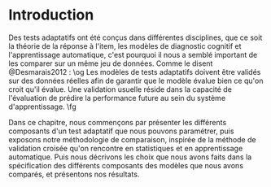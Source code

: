 # Introduction

Des tests adaptatifs ont été conçus dans différentes disciplines, que ce soit la théorie de la réponse à l'item, les modèles de diagnostic cognitif et l'apprentissage automatique, c'est pourquoi il nous a semblé important de les comparer sur un même jeu de données. Comme le disent @Desmarais2012 : \og Les modèles de tests adaptatifs doivent être validés sur des données réelles afin de garantir que le modèle évalue bien ce qu'on croit qu'il évalue. Une validation usuelle réside dans la capacité de l'évaluation de prédire la performance future au sein du système d'apprentissage. \fg

Dans ce chapitre, nous commençons par présenter les différents composants d'un test adaptatif que nous pouvons paramétrer, puis exposons notre méthodologie de comparaison, inspirée de la méthode de validation croisée qu'on rencontre en statistiques et en apprentissage automatique. Puis nous décrivons les choix que nous avons faits dans la spécification des différents composants des modèles que nous avons comparés, et présentons nos résultats.
